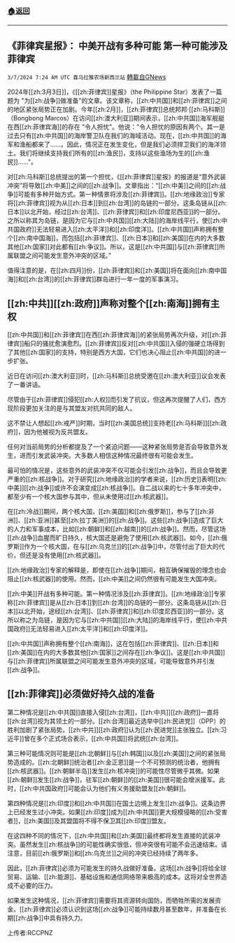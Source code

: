 ###  [:house:返回](README.md)
---


## 《菲律宾星报》： 中美开战有多种可能   第一种可能涉及菲律宾
`3/7/2024 7:24 AM UTC 喜马拉雅农场新西兰站` [轉載自GNews](https://gnews.org/articles/2373133)

2024年[[zh:3月3日]]，《[[zh:菲律宾]]星报》（the Philippine Star）发表了一篇题为 "为[[zh:战争]]做准备"的文章。该文章称，[[zh:中共国]]和[[zh:菲律宾]]之间的地区紧张局势正在加剧。今年[[zh:2月]]，[[zh:菲律宾]]总统邦邦·[[zh:马科斯]]（Bongbong Marcos）在访问[[zh:澳大利亚]]期间表示，[[zh:中共国]]海军舰艇在西[[zh:菲律宾海]]的存在 "令人担忧"。他说："令人担忧的原因有两个。其一是过去只有[[zh:中共国]]的海岸警卫队在我们的海域活动。现在，[[zh:中共国]]的海军和渔船都来了……。因此，情况正在发生变化，但是我们必须捍卫我们的海洋领土。我们将继续支持我们所有的[[zh:渔民]]，支持以这些渔场为生的[[zh:渔民]]……"。

对[[zh:马科斯]]总统提出的第一个担忧，《[[zh:菲律宾]]星报》的报道是“意外武装冲突”将导致[[zh:中美]]之间的[[zh:战争]]。文章指出：“[[zh:中美]]之间的[[zh:战争]]可能有多种开始方式。第一种情景将涉及[[zh:菲律宾]]。[[zh:地缘政治]]专家将[[zh:菲律宾]]视为从[[zh:日本]]到[[zh:台湾]]的岛链的一部分。这条岛链从[[zh:日本]]以北开始，经过[[zh:台湾]]、[[zh:菲律宾]]和[[zh:印度尼西亚]]的一部分。之所以称其为岛链，是因为它与[[zh:中共国]][[zh:大陆]]的海岸线平行，使[[zh:中共国政府]]无法轻易进入[[zh:太平洋]]和[[zh:印度洋]]。[[zh:中共国]]声称拥有整个[[zh:南中国海]]，而包括[[zh:菲律宾]]、[[zh:日本]]和[[zh:美国]]在内的大多数其他[[zh:国家]]对此都有[[zh:争议]]。所以，这是[[zh:中共国]]与[[zh:菲律宾]]所属联盟之间可能发生意外冲突的区域。”

值得注意的是，在[[zh:四月]]份，[[zh:菲律宾]]和[[zh:美国]]将在面向[[zh:南中国海]]和[[zh:台湾]]的[[zh:菲律宾]]群岛进行一年一度的军事演习。

## [[zh:中共]][[zh:政府]]声称对整个[[zh:南海]]拥有主权

[[zh:中共国]]和[[zh:菲律宾]]在西[[zh:菲律宾海]]的紧张局势再次升级，对[[zh:菲律宾]]船只的骚扰愈演愈烈。[[zh:菲律宾]]反对[[zh:中共国]]入侵的强硬立场得到了其他[[zh:国家]]的支持，特别是西方大国，它们也决心阻止[[zh:中共国]]的进一步扩张。

近日在访问[[zh:澳大利亚]]时，[[zh:马科斯]]总统受邀在[[zh:澳大利亚]]议会发表了一番讲话。

尽管由于[[zh:菲律宾]]侵犯[[zh:人权]]而引发了抗议，但这再次提醒了人们，西方现阶段更加关注的是与其盟友对抗共同的敌人。

这不禁让人想起[[zh:戒严]]时期，当时[[zh:美国总统]]支持老[[zh:马科斯]][[zh:政府]]，因为他被视为反共盟友。

任何对当前局势的分析都提及了一个紧迫问题——这种紧张局势是否会导致意外发生，进而引发武装冲突。大多数人相信这种情况最终很有可能会发生。

最可怕的情况是，这些意外的武装冲突不仅可能会引发[[zh:战争]]，而且会导致更严重的[[zh:核战争]]。对于研究[[zh:地缘政治]]的学者来说，[[zh:历史]]表明[[zh:中美]][[zh:战争]]或许不会演变成[[zh:核战争]]。自二战以来的七十多年冲突中，都至少有一个核大国参与其中，但从未使用过[[zh:核武器]]。

在[[zh:冷战]]期间，两个核大国，[[zh:美国]]和[[zh:俄罗斯]]，参与了[[zh:非洲]]、[[zh:亚洲]]甚至[[zh:拉丁美洲]]的[[zh:战争]]。这些[[zh:战争]]造成了巨大的人力和军事成本，比如[[zh:朝鲜]]和[[zh:越南]]的[[zh:战争]]。然而，尽管这场[[zh:战争]]血腥而旷日持久，核大国还是避免了使用[[zh:核武器]]。如今，[[zh:俄罗斯]]作为一个核大国，在与[[zh:乌克兰]]的[[zh:战争]]中，尽管付出了巨大的代价，但还是没有使用[[zh:核武器]]。

[[zh:地缘政治]]专家的解释是，即使在[[zh:战争]]期间，相互确保摧毁的理念也会阻止[[zh:核武器]]的使用。然而，[[zh:中美]]之间仍然很有可能发生大国冲突。

[[zh:中美]]开战有多种可能。第一种情况涉及[[zh:菲律宾]]。[[zh:地缘政治]]专家称[[zh:菲律宾]]是从[[zh:日本]]到[[zh:台湾]]的岛链的一部分。这条岛链从[[zh:日本]]以北开始，途经[[zh:台湾]]、[[zh:菲律宾]]和[[zh:印度尼西亚]]的一部分。这所以称之为岛链，是因为它与[[zh:中共国]][[zh:大陆]]的海岸线平行，使[[zh:中共国政府]]无法轻易进入[[zh:太平洋]]和[[zh:印度洋]]。

[[zh:中共国]]声称拥有整个[[zh:南海]]，这在包括[[zh:菲律宾]]、[[zh:日本]]和[[zh:美国]]在内的大多数其他[[zh:国家]]之间存在[[zh:争议]]。这是[[zh:中共国]]与[[zh:菲律宾]]所属联盟之间可能发生意外冲突的区域，可能导致意外并引发[[zh:战争]]。

## [[zh:菲律宾]]必须做好持久战的准备

第二种情况是[[zh:中共国]]直接入侵[[zh:台湾]]，[[zh:中共]][[zh:政府]]一直将[[zh:台湾]]视为其领土的一部分。[[zh:台湾]]最近选举中[[zh:民进党]]（DPP）的胜利加剧了紧张局势。[[zh:中共]][[zh:政府]]认为[[zh:民进党]]主张独立。[[zh:习近平]]曾在多个正式场合表示，[[zh:中共国]]将武统[[zh:台湾]]。

第三种可能情况则可能是[[zh:北朝鲜]]与[[zh:韩国]]以及[[zh:美国]]之间的紧张局势造成的。[[zh:北朝鲜]]统治者[[zh:金正恩]]是一个不可预测的统治者，他拥有[[zh:核武器]]。[[zh:朝鲜半岛]]发生[[zh:核冲突]]的可能性尽管微乎其微。如果[[zh:朝鲜]]发生[[zh:战争]]，驻军[[zh:朝鲜]]的[[zh:美国]]很可能会增派援军。此时，[[zh:中共国政府]]可能会认为他们有义务援助盟友[[zh:朝鲜]]。

第四种情况是[[zh:印度]]和[[zh:中共国]]在国土边境上发生[[zh:战争]]。这条边界上已经发生过小冲突。如果[[zh:印度]]成为[[zh:中共国]]更大规模侵略的[[zh:受害者]]，[[zh:美国]]及其盟国将不得不保卫其[[zh:印度]]盟友。

在这四种不同的情况下，[[zh:中共国]]和[[zh:美国]]最终都将发生直接的武装冲突。虽然发生[[zh:核战争]]的可能性确实很低，但冲突很有可能不会迅速结束。请注意，目前[[zh:俄罗斯]]和[[zh:乌克兰]]之间的冲突已经持续了两年多。

因此，[[zh:菲律宾]]必须为可能发生的持久战做好准备。这场[[zh:战争]]将给全球贸易、运输、[[zh:能源]]、基础设施和通信网络带来极高的成本。这将对全世界造成不必要的压力。

如果发生这种情况，[[zh:菲律宾]]需要将其资源转向国防，而牺牲所需的发展资金。[[zh:菲律宾]]必须认识到这场[[zh:战争]]可能持续数月甚至数年，并准备在长期[[zh:战争]]中具有持久力。

上传者:RCCPNZ
